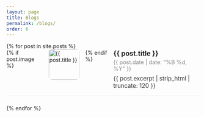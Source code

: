 ```yaml
---
layout: page
title: Blogs
permalink: /blogs/
order: 6
---
```



<ul style="list-style:none; padding:0; margin:0;">
    {% for post in site.posts %}
      <li style="display:flex; align-items:flex-start; gap:1rem; margin-bottom:1.5rem; border-bottom:1px solid #eee; padding-bottom:1rem;">
        {% if post.image %}
          <a href="{{ post.url | relative_url }}" style="flex-shrink:0;">
            <img 
              src="{{ post.image | relative_url }}" 
              alt="{{ post.title }}" 
              style="width:80px; height:80px; object-fit:cover; border-radius:8px;"
            >
          </a>
        {% endif %}
        <div>
          <h3 style="margin:0 0 0.25rem 0; font-size:1.1rem;">
            <a href="{{ post.url | relative_url }}" style="text-decoration:none; color:#222;">{{ post.title }}</a>
          </h3>
          <p style="color:#888; font-size:0.9rem; margin:0 0 0.5rem 0;">
            {{ post.date | date: "%B %d, %Y" }}
          </p>
          <p style="margin:0; color:#333; font-size:0.95rem;">
            {{ post.excerpt | strip_html | truncate: 120 }}
          </p>
        </div>
      </li>
    {% endfor %}
  </ul>

